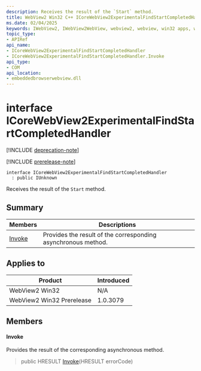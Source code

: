```yaml
---
description: Receives the result of the `Start` method.
title: WebView2 Win32 C++ ICoreWebView2ExperimentalFindStartCompletedHandler
ms.date: 02/04/2025
keywords: IWebView2, IWebView2WebView, webview2, webview, win32 apps, win32, edge, ICoreWebView2, ICoreWebView2Controller, browser control, edge html, ICoreWebView2ExperimentalFindStartCompletedHandler
topic_type: 
- APIRef
api_name:
- ICoreWebView2ExperimentalFindStartCompletedHandler
- ICoreWebView2ExperimentalFindStartCompletedHandler.Invoke
api_type:
- COM
api_location:
- embeddedbrowserwebview.dll
---
```


# interface ICoreWebView2ExperimentalFindStartCompletedHandler

[!INCLUDE [deprecation-note](../includes/deprecation-note.md)]

[!INCLUDE [prerelease-note](../includes/prerelease-note.md)]

```
interface ICoreWebView2ExperimentalFindStartCompletedHandler
  : public IUnknown
```

Receives the result of the `Start` method.

## Summary

 Members                        | Descriptions
--------------------------------|---------------------------------------------
[Invoke](#invoke) | Provides the result of the corresponding asynchronous method.

## Applies to

Product                         | Introduced
--------------------------------|---------------------------------------------
WebView2 Win32            |    N/A
WebView2 Win32 Prerelease |    1.0.3079

## Members

#### Invoke

Provides the result of the corresponding asynchronous method.

> public HRESULT [Invoke](#invoke)(HRESULT errorCode)

